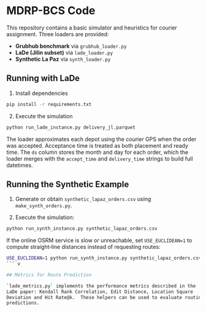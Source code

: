 # MDRP-BCS Code

This repository contains a basic simulator and heuristics for courier
assignment.  Three loaders are provided:

- **Grubhub benchmark** via `grubhub_loader.py`
- **LaDe (Jilin subset)** via `lade_loader.py`
- **Synthetic La Paz** via `synth_loader.py`

## Running with LaDe

1. Install dependencies

```bash
pip install -r requirements.txt
```

2. Execute the simulation

```bash
python run_lade_instance.py delivery_jl.parquet
```

The loader approximates each depot using the courier GPS when the order
was accepted.  Acceptance time is treated as both placement and ready
time.  The ``ds`` column stores the month and day for each order, which
the loader merges with the ``accept_time`` and ``delivery_time`` strings
to build full datetimes.

## Running the Synthetic Example

1. Generate or obtain ``synthetic_lapaz_orders.csv`` using
   ``make_synth_orders.py``.

2. Execute the simulation:

```bash
python run_synth_instance.py synthetic_lapaz_orders.csv
```

If the online OSRM service is slow or unreachable, set `USE_EUCLIDEAN=1`
to compute straight‑line distances instead of requesting routes:

```bash
USE_EUCLIDEAN=1 python run_synth_instance.py synthetic_lapaz_orders.csv
``` v

## Metrics for Route Prediction

`lade_metrics.py` implements the performance metrics described in the
LaDe paper: Kendall Rank Correlation, Edit Distance, Location Square
Deviation and Hit Rate@k.  These helpers can be used to evaluate routing
predictions.
